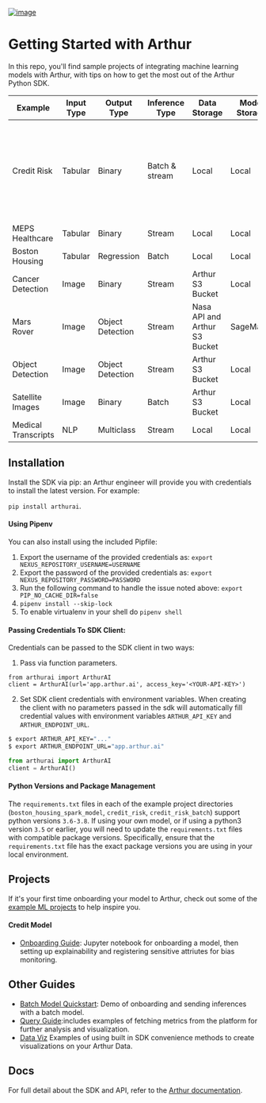 [![image](https://arthurai-assets.s3.amazonaws.com/logo-black-transparent.png?format=300w)](https://arthur.ai)
# Getting Started with Arthur

In this repo, you'll find sample projects of integrating machine learning models with Arthur, with tips on how to get the most out of the Arthur Python SDK.

| Example             | Input Type  | Output Type      | Inference Type | Data Storage     | Model Storage   | Arthur features                                                                                               | Frameworks      |
| ------------------- | ----------- | ---------------- | -------------- | ---------------- | --------------- | ------------------------------------------------------------------------------------------------------------- | --------------- |
| Credit Risk         | Tabular     | Binary           | Batch & stream | Local            | Local           | Performance, Drift, Visualization, Alerts, Bias, Explainability, Anomaly Detection, Hotspots, Bias Mitigation | Scikit-Learn    |
| MEPS Healthcare     | Tabular     | Binary           | Stream         | Local            | Local           | Explainability | Scikit-Learn, NLTK |
| Boston Housing      | Tabular     | Regression       | Batch          | Local            | Local           | Explainability | Spark ML |
| Cancer Detection    | Image       | Binary           | Stream         | Arthur S3 Bucket | Local           | Explainability | PyTorch |
| Mars Rover          | Image       | Object Detection | Stream         | Nasa API and Arthur S3 Bucket        | SageMaker           | Explainability | Scikit-Learn, OpenCV, PyTorch |
| Object Detection    | Image       | Object Detection | Stream         | Arthur S3 Bucket | Local           | Explainability | OpenCV, TensorFlow |
| Satellite Images    | Image       | Binary           | Batch          | Arthur S3 Bucket | Local           | Explainability | PyTorch |
| Medical Transcripts | NLP         | Multiclass       | Stream         | Local            | Local           | Explainability | Scikit-Learn, NLTK |

## Installation

Install the SDK via pip: an Arthur engineer will provide you with credentials to install the latest version. For example:

`pip install arthurai`. 


#### Using Pipenv
You can also install using the included Pipfile:
1. Export the username of the provided credentials as: `export NEXUS_REPOSITORY_USERNAME=USERNAME`
1. Export the password of the provided credentials as: `export NEXUS_REPOSITORY_PASSWORD=PASSWORD`
1. Run the following command to handle the issue noted above: `export PIP_NO_CACHE_DIR=false`
1. `pipenv install --skip-lock`
1. To enable virtualenv in your shell do `pipenv shell`

#### Passing Credentials To SDK Client:
Credentials can be passed to the SDK client in two ways:
1. Pass via function parameters.
```
from arthurai import ArthurAI
client = ArthurAI(url='app.arthur.ai', access_key='<YOUR-API-KEY>')
```
2. Set SDK client credentials with environment variables. When creating the client with no parameters passed in the sdk will automatically fill credential values with environment variables `ARTHUR_API_KEY` and `ARTHUR_ENDPOINT_URL`.
```bash
$ export ARTHUR_API_KEY="..."
$ export ARTHUR_ENDPOINT_URL="app.arthur.ai"
```
```python
from arthurai import ArthurAI
client = ArthurAI()
```

#### Python Versions and Package Management

The `requirements.txt` files in each of the example project directories (`boston_housing_spark_model`, `credit_risk`, `credit_risk_batch`) support python versions `3.6-3.8`.  If using your own model, or if using a python3 version `3.5` or earlier, you will need to update the `requirements.txt` files with compatible package versions. Specifically, ensure that the `requirements.txt` file has the exact package versions you are using in your local environment.

## Projects
If it's your first time onboarding your model to Arthur, check out some of the [example ML projects](./examples/example_projects) to help inspire you. 

#### Credit Model
 * [Onboarding Guide](./examples/credit_card_default/credit_card_default.ipynb): Jupyter notebook for onboarding a model, then setting up explainability and registering sensitive attriutes for bias monitoring.


## Other Guides
* [Batch Model Quickstart](./examples/credit_risk_batch/notebooks/Quickstart.ipynb): Demo of onboarding and sending inferences with a batch model. 
* [Query Guide](./examples/custom_queries/QueryGuide.ipynb):includes examples of fetching metrics from the platform for further analysis and visualization.
* [Data Viz](./examples/custom_visualizations/DataViz.ipynb) Examples of using built in SDK convenience methods to create visualizations on your Arthur Data.

## Docs
For full detail about the SDK and API, refer to the [Arthur documentation](https://docs.arthur.ai).
